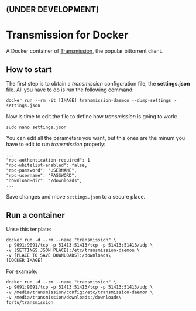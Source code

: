## (UNDER DEVELOPMENT)

# Transmission for Docker

A Docker container of [Transmission](https://transmissionbt.com/), the popular bittorrent client.

## How to start

The first step is to obtain a *transmission* configuration file, the **settings.json** file. All you have to do is run the following command:

```
docker run --rm -it [IMAGE] transmission-daemon --dump-settings > settings.json
```
Now is time to edit the file to define how *transmission* is going to work:

```
sudo nano settings.json
```

You can edit all the parameters you want, but this ones are the minum you have to edit to run *transmission* properly: 

```
...
"rpc-authentication-required": 1
"rpc-whitelist-enabled": false,
"rpc-password": "USERNAME",
"rpc-username": "PASSWORD",
"download-dir": "/downloads",
...
```

Save changes and move `settings.json` to a secure place.

## Run a container

Unse this tenplate:
```
docker run -d --rm --name "transmission" \
-p 9091:9091/tcp -p 51413:51413/tcp -p 51413:51413/udp \
-v [SETTINGS.JSON PLACE]:/etc/transmission-daemon \
-v [PLACE TO SAVE DOWNLOADS]:/downloads\
[DOCKER IMAGE]
```

For example:
```
docker run -d --rm --name "transmission" \
-p 9091:9091/tcp -p 51413:51413/tcp -p 51413:51413/udp \
-v /media/transmission/config:/etc/transmission-daemon \
-v /media/transmission/downloads:/downloads\
fortu/transmission
```
